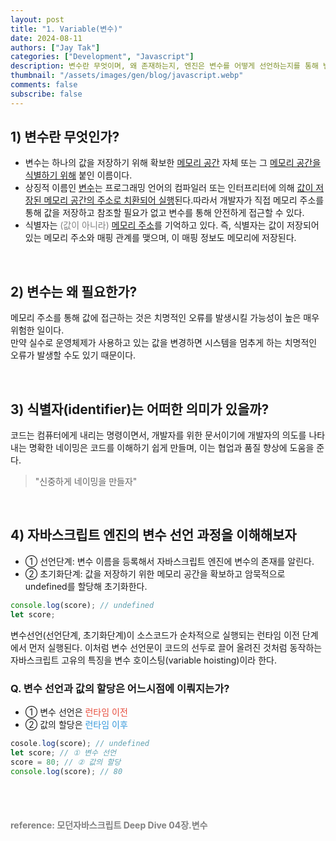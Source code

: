```yaml
---
layout: post
title: "1. Variable(변수)"
date: 2024-08-11
authors: ["Jay Tak"]
categories: ["Development", "Javascript"]
description: 변수란 무엇이며, 왜 존재하는지, 엔진은 변수를 어떻게 선언하는지를 통해 변수를 이해해보자.
thumbnail: "/assets/images/gen/blog/javascript.webp"
comments: false
subscribe: false
---
```


## 1) 변수란 무엇인가? 

- 변수는 하나의 값을 저장하기 위해 확보한 [메모리 공간](#) 자체 또는 그 [메모리 공간을 식별하기 위해](#) 붙인 이름이다.
- 상징적 이름인 [변수](#)는 프로그래밍 언어의 컴파일러 또는 인터프리터에 의해 [값이 저장된 메모리 공간의 주소로 치환되어 실행](#)된다.따라서 개발자가 직접 메모리 주소를 통해 값을 저장하고 참조할 필요가 없고 변수를 통해 안전하게 접근할 수 있다.
- 식별자는 <span style="color:grey">(값이 아니라)</span> [메모리 주소](#)를 기억하고 있다. 즉, 식별자는 값이 저장되어 있는 메모리 주소와 매핑 관계를 맺으며, 이 매핑 정보도 메모리에 저장된다.

<br>

## 2) 변수는 왜 필요한가?

메모리 주소를 통해 값에 접근하는 것은 치명적인 오류를 발생시킬 가능성이 높은 매우 위험한 일이다.<br> 
만약 실수로 운영체제가 사용하고 있는 값을 변경하면 시스템을 멈추게 하는 치명적인 오류가 발생할 수도 있기 때문이다.

<br>

## 3) 식별자(identifier)는 어떠한 의미가 있을까?

코드는 컴퓨터에게 내리는 명령이면서, 개발자를 위한 문서이기에 개발자의 의도를 나타내는 명확한 네이밍은 코드를 이해하기 쉽게 만들며, 이는 협업과 품질 향상에 도움을 준다.

> "신중하게 네이밍을 만들자"

<br>

## 4) 자바스크립트 엔진의 변수 선언 과정을 이해해보자

- ① 선언단계: 변수 이름을 등록해서 자바스크립트 엔진에 변수의 존재를 알린다.
- ② 초기화단계: 값을 저장하기 위한 메모리 공간을 확보하고 암묵적으로 undefined를 할당해 초기화한다.

```javascript
console.log(score); // undefined
let score;
```

변수선언(선언단계, 초기화단계)이 소스코드가 순차적으로 실행되는 런타임 이전 단계에서 먼저 실행된다. 
이처럼 변수 선언문이 코드의 선두로 끌어 올려진 것처럼 동작하는 자바스크립트 고유의 특징을 변수 호이스팅(variable hoisting)이라 한다.

### Q. 변수 선언과 값의 할당은 어느시점에 이뤄지는가?

- ① 변수 선언은 <span style="color:#e74c3c">런타임 이전</span>
- ② 값의 할당은 <span style="color:#3498db">런타임 이후</span>

```javascript
cosole.log(score); // undefined
let score; // ① 변수 선언
score = 80; // ② 값의 할당
console.log(score); // 80
```

<br>
<br>

#### <span style="color:grey">reference: 모던자바스크립트 Deep Dive 04장.변수</span> 